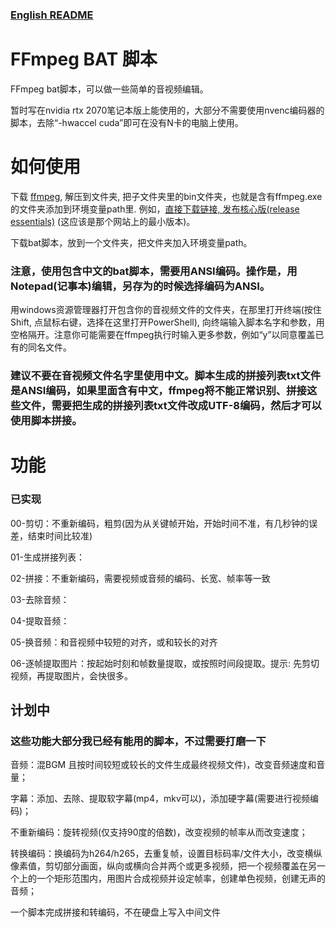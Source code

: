 ### [English README](README2.md)

# FFmpeg BAT 脚本
FFmpeg bat脚本，可以做一些简单的音视频编辑。

暂时写在nvidia rtx 2070笔记本版上能使用的，大部分不需要使用nvenc编码器的脚本，去除“-hwaccel cuda”即可在没有N卡的电脑上使用。

# 如何使用
下载 [ffmpeg](https://www.gyan.dev/ffmpeg/builds/), 解压到文件夹, 把子文件夹里的bin文件夹，也就是含有ffmpeg.exe的文件夹添加到环境变量path里. 例如，[直接下载链接, 发布核心版(release essentials)](https://www.gyan.dev/ffmpeg/builds/ffmpeg-release-essentials.7z) (这应该是那个网站上的最小版本)。

下载bat脚本，放到一个文件夹，把文件夹加入环境变量path。

### 注意，使用包含中文的bat脚本，需要用ANSI编码。操作是，用Notepad(记事本)编辑，另存为的时候选择编码为ANSI。

用windows资源管理器打开包含你的音视频文件的文件夹，在那里打开终端(按住Shift, 点鼠标右键，选择在这里打开PowerShell), 向终端输入脚本名字和参数，用空格隔开。注意你可能需要在ffmpeg执行时输入更多参数，例如“y”以同意覆盖已有的同名文件。
### 建议不要在音视频文件名字里使用中文。脚本生成的拼接列表txt文件是ANSI编码，如果里面含有中文，ffmpeg将不能正常识别、拼接这些文件，需要把生成的拼接列表txt文件改成UTF-8编码，然后才可以使用脚本拼接。

# 功能
### 已实现
00-剪切：不重新编码，粗剪(因为从关键帧开始，开始时间不准，有几秒钟的误差，结束时间比较准)

01-生成拼接列表：

02-拼接：不重新编码，需要视频或音频的编码、长宽、帧率等一致

03-去除音频：

04-提取音频：

05-换音频：和音视频中较短的对齐，或和较长的对齐

06-逐帧提取图片：按起始时刻和帧数量提取，或按照时间段提取。提示: 先剪切视频，再提取图片，会快很多。

## 计划中
### 这些功能大部分我已经有能用的脚本，不过需要打磨一下

音频：混BGM 且按时间较短或较长的文件生成最终视频文件)，改变音频速度和音量；

字幕：添加、去除、提取软字幕(mp4，mkv可以)，添加硬字幕(需要进行视频编码)；

不重新编码：旋转视频(仅支持90度的倍数)，改变视频的帧率从而改变速度；

转换编码：换编码为h264/h265，去重复帧，设置目标码率/文件大小，改变横纵像素值，剪切部分画面，纵向或横向合并两个或更多视频，把一个视频覆盖在另一个上的一个矩形范围内，用图片合成视频并设定帧率，创建单色视频，创建无声的音频；

一个脚本完成拼接和转编码，不在硬盘上写入中间文件
